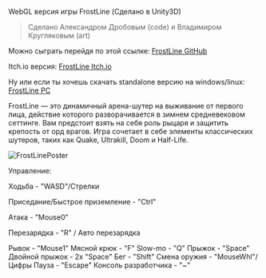 WebGL версия игры FrostLine (Сделано в Unity3D)
> Сделано Александром Дробовым (code) и Владимиром Кругляковым (art)

Можно сыграть перейдя по этой ссылке:
[FrostLine GitHub](https://clck.ru/3GM46t)

Itch.io версия:
[FrostLine Itch.io](https://mramorlomai.itch.io/frostline)

Ну или если ты хочешь скачать standalone версию на windows/linux:
[FrostLine PC](https://disk.yandex.ru/d/E8916kl56iHSUw)

FrostLine — это динамичный арена-шутер на выживание от первого лица, действие которого разворачивается в зимнем средневековом сеттинге. Вам предстоит взять на себя роль рыцаря и защитить крепость от орд врагов. Игра сочетает в себе элементы классических шутеров, таких как Quake, Ultrakill, Doom и Half-Life.

![FrostLinePoster](https://github.com/user-attachments/assets/3db32614-dff6-4eca-acd0-79268bc0a492)

Управление:

Ходьба - "WASD"/Стрелки  

Приседание/Быстрое приземление - "Ctrl"  

Атака - "Mouse0"  

Перезарядка - "R" / Авто перезарядка  

Рывок - "Mouse1"
Мясной крюк - "F"
Slow-mo - "Q"
Прыжок - "Space"
Двойной прыжок - 2x "Space"
Бег - "Shift"
Смена оружия - "MouseWhl"/ Цифры
Пауза  - "Escape"
Консоль разработчика - "~"
